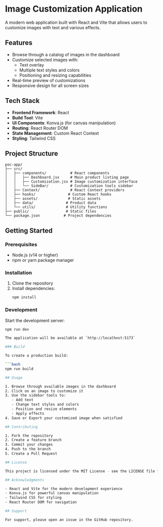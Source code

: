 # Image Customization Application

A modern web application built with React and Vite that allows users to customize images with text and various effects.

## Features

- Browse through a catalog of images in the dashboard
- Customize selected images with:
  - Text overlay
  - Multiple text styles and colors
  - Positioning and resizing capabilities
- Real-time preview of customizations
- Responsive design for all screen sizes

## Tech Stack

- **Frontend Framework**: React
- **Build Tool**: Vite
- **UI Components**: Konva.js (for canvas manipulation)
- **Routing**: React Router DOM
- **State Management**: Custom React Context
- **Styling**: Tailwind CSS

## Project Structure

```
poc-app/
├── src/
│   ├── components/           # React components
│   │   ├── Dashboard.jsx     # Main product listing page
│   │   ├── Customization.jsx # Image customization interface
│   │   └── SideBar/          # Customization tools sidebar
│   ├── Context/              # React Context providers
│   ├── hooks/               # Custom React hooks
│   ├── assets/              # Static assets
│   ├── data/               # Product data
│   └── utils/              # Utility functions
├── public/                 # Static files
└── package.json           # Project dependencies
```

## Getting Started

### Prerequisites

- Node.js (v14 or higher)
- npm or yarn package manager

### Installation

1. Clone the repository
2. Install dependencies:
   ```bash
   npm install

### Development

Start the development server:

```bash
npm run dev

The application will be available at `http://localhost:5173`

### Build

To create a production build:

```bash
npm run build

## Usage

1. Browse through available images in the dashboard
2. Click on an image to customize it
3. Use the sidebar tools to:
   - Add text
   - Change text styles and colors
   - Position and resize elements
   - Apply effects
4. Save or Export your customized image when satisfied

## Contributing

1. Fork the repository
2. Create a feature branch
3. Commit your changes
4. Push to the branch
5. Create a Pull Request

## License

This project is licensed under the MIT License - see the LICENSE file for details

## Acknowledgments

- React and Vite for the modern development experience
- Konva.js for powerful canvas manipulation
- Tailwind CSS for styling
- React Router DOM for navigation

## Support

For support, please open an issue in the GitHub repository.